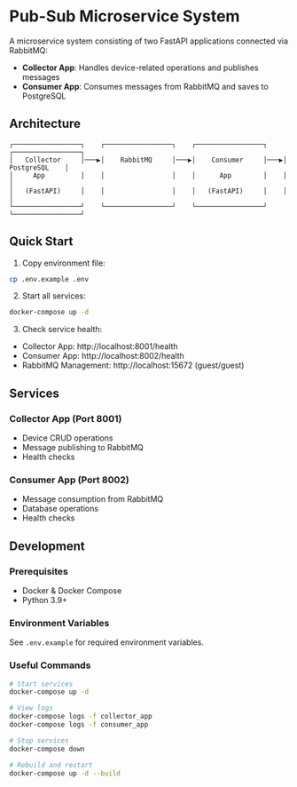 # Pub-Sub Microservice System

A microservice system consisting of two FastAPI applications connected via RabbitMQ:
- **Collector App**: Handles device-related operations and publishes messages
- **Consumer App**: Consumes messages from RabbitMQ and saves to PostgreSQL

## Architecture

```
┌─────────────────┐    ┌─────────────────┐    ┌─────────────────┐    ┌─────────────────┐
│   Collector     │───▶│    RabbitMQ     │───▶│    Consumer     │───▶│   PostgreSQL    │
│     App         │    │                 │    │      App        │    │                 │
│   (FastAPI)     │    │                 │    │   (FastAPI)     │    │                 │
└─────────────────┘    └─────────────────┘    └─────────────────┘    └─────────────────┘
```

## Quick Start

1. Copy environment file:
```bash
cp .env.example .env
```

2. Start all services:
```bash
docker-compose up -d
```

3. Check service health:
- Collector App: http://localhost:8001/health
- Consumer App: http://localhost:8002/health
- RabbitMQ Management: http://localhost:15672 (guest/guest)

## Services

### Collector App (Port 8001)
- Device CRUD operations
- Message publishing to RabbitMQ
- Health checks

### Consumer App (Port 8002)
- Message consumption from RabbitMQ
- Database operations
- Health checks

## Development

### Prerequisites
- Docker & Docker Compose
- Python 3.9+

### Environment Variables
See `.env.example` for required environment variables.

### Useful Commands
```bash
# Start services
docker-compose up -d

# View logs
docker-compose logs -f collector_app
docker-compose logs -f consumer_app

# Stop services
docker-compose down

# Rebuild and restart
docker-compose up -d --build
```
